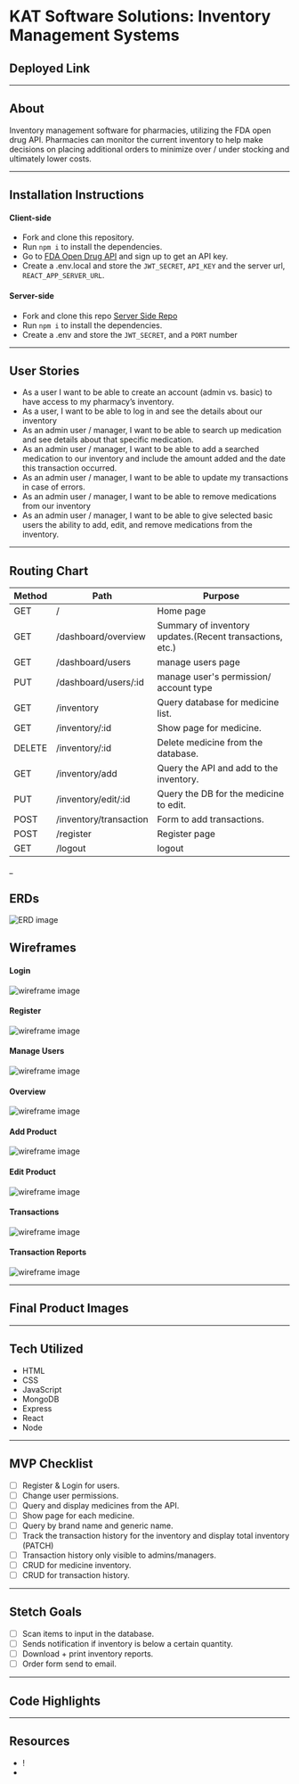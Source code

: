 # KAT Software Solutions: Inventory Management Systems

## Deployed Link

___
## About
Inventory management software for pharmacies, utilizing the FDA open drug API. Pharmacies can monitor the current inventory to help make decisions on placing additional orders to minimize over / under stocking and ultimately
lower costs.


___
## Installation Instructions
#### Client-side
- Fork and clone this repository.
- Run `npm i` to install the dependencies.
- Go to [FDA Open Drug API](https://open.fda.gov/apis/) and sign up to get an API key.
- Create a .env.local and store the `JWT_SECRET`,  `API_KEY` and the server url, `REACT_APP_SERVER_URL`.

#### Server-side
- Fork and clone this repo [Server Side Repo](https://github.com/foosasugaome/kat-inventory-management-server)
- Run `npm i` to install the dependencies.
- Create a .env and store the `JWT_SECRET`, and a `PORT` number


___
## User Stories
- As a user I want to be able to create an account (admin vs. basic) to have access to my pharmacy’s inventory.
- As a user, I want to be able to log in and see the details about our inventory
- As an admin user / manager, I  want to be able to search up medication and see details about that specific medication.
- As an admin user / manager, I want to be able to add a searched medication to our inventory and include the amount added and the date this transaction occurred.
- As an admin user / manager, I want to be able to update my transactions in case of errors.
- As an admin user / manager, I want to be able to remove medications from our inventory
- As an admin user / manager, I want to be able to give selected basic users the ability to add, edit, and remove medications from the inventory.
___

## Routing Chart
| Method | Path | Purpose |
| ------ | ---- | ------- |
| GET | / | Home page
| GET | /dashboard/overview | Summary of inventory updates.(Recent transactions, etc.)
| GET | /dashboard/users | manage users page
| PUT | /dashboard/users/:id | manage user's permission/ account type
| GET | /inventory | Query database for medicine list.
| GET | /inventory/:id | Show page for medicine. 
| DELETE | /inventory/:id | Delete medicine from the database. 
| GET | /inventory/add | Query the API and add to the inventory. 
| PUT | /inventory/edit/:id | Query the DB for the medicine to edit.
| POST | /inventory/transaction | Form to add transactions.
| POST | /register | Register page
| GET | /logout | logout

_
## ERDs
![ERD image](/KAT%20Rx.drawio.png)


## Wireframes
#### Login
![wireframe image](/wireframe/dashboard_login.jpg)
#### Register
![wireframe image](/wireframe/dashboard_register.jpg)
#### Manage Users
![wireframe image](/wireframe/dashboard_manageusers.jpg)
#### Overview
![wireframe image](/wireframe/dashboard_overview.jpg)
#### Add Product
![wireframe image](/wireframe/dashboard_add_drug.jpg)
#### Edit Product
![wireframe image](/wireframe/dashboard_edit_drug.jpg)
#### Transactions
![wireframe image](/wireframe/dashboard_transactions.jpg)
#### Transaction Reports
![wireframe image](/wireframe/dashboard_transactions_reports.jpg)


___
## Final Product Images

___
## Tech Utilized
- HTML
- CSS
- JavaScript
- MongoDB
- Express
- React
- Node
___

## MVP Checklist
- [ ] Register & Login for users. 
- [ ] Change user permissions.
- [ ] Query and display medicines from the API.
- [ ] Show page for each medicine.
- [ ] Query by brand name and generic name.
- [ ] Track the transaction history for the inventory and display total inventory (PATCH)
- [ ] Transaction history only visible to admins/managers.
- [ ] CRUD for medicine inventory.
- [ ] CRUD for transaction history.
___

## Stetch Goals
- [ ] Scan items to input in the database.
- [ ] Sends notification if inventory is below a certain quantity.
- [ ] Download + print inventory reports.
- [ ] Order form send to email.
___

## Code Highlights

___

## Resources
- !
- 